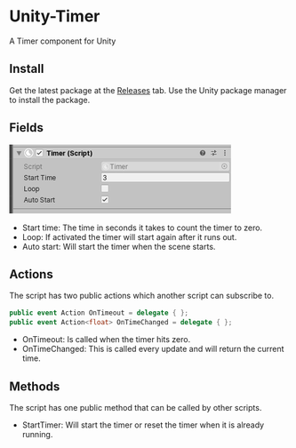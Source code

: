 # Unity-Timer
A Timer component for Unity

## Install
Get the latest package at the [Releases](https://github.com/BartInTheField/Unity-Timer/releases) tab. Use the Unity package manager to install the package.

## Fields
![Fields](/images/fields.png)

* Start time: The time in seconds it takes to count the timer to zero.
* Loop: If activated the timer will start again after it runs out.
* Auto start: Will start the timer when the scene starts.

## Actions
The script has two public actions which another script can subscribe to.

```csharp 
public event Action OnTimeout = delegate { };
public event Action<float> OnTimeChanged = delegate { };
```

* OnTimeout: Is called when the timer hits zero.
* OnTimeChanged: This is called every update and will return the current time.

## Methods
The script has one public method that can be called by other scripts.

* StartTimer: Will start the timer or reset the timer when it is already running.
